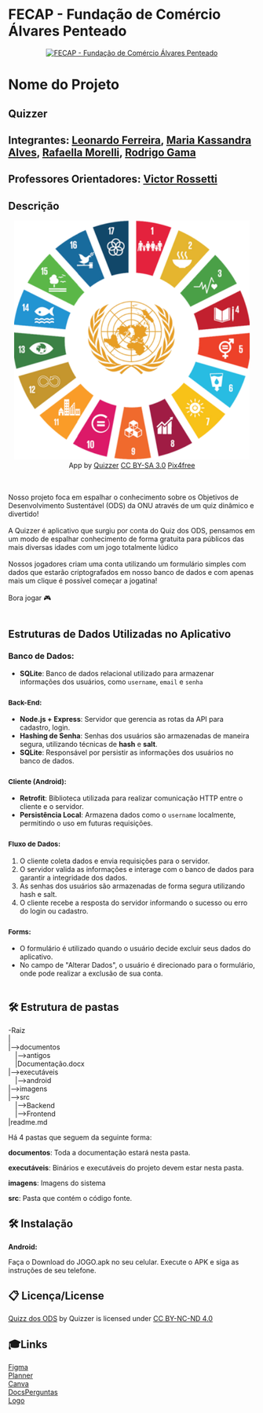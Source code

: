 # FECAP - Fundação de Comércio Álvares Penteado

<p align="center">
<a href= "https://www.fecap.br/"><img src="https://encrypted-tbn0.gstatic.com/images?q=tbn:ANd9GcRhZPrRa89Kma0ZZogxm0pi-tCn_TLKeHGVxywp-LXAFGR3B1DPouAJYHgKZGV0XTEf4AE&usqp=CAU" alt="FECAP - Fundação de Comércio Álvares Penteado" border="0"></a>
</p>

# Nome do Projeto

## Quizzer

## Integrantes: <a href="https://www.linkedin.com/in/leoonaardoferreira/">Leonardo Ferreira</a>, <a href="https://www.linkedin.com/in/victorbarq">Maria Kassandra Alves</a>, <a href="https://www.linkedin.com/in/victorbarq/">Rafaella Morelli</a>, <a href="https://www.linkedin.com/in/rodrigo-gama-b38705231/">Rodrigo Gama</a>
## Professores Orientadores: <a href="https://www.linkedin.com/in/victorbarq/">Victor Rossetti</a>

## Descrição

<p align="center">
<img src="https://github.com/2024-2-NCC3/Projeto4/blob/main/imagens/Group%201.svg" alt="QuizzODS" border="0" width="480">
  <br>
  App by <a href="http://www.nyphotographic.com/">Quizzer</a> <a rel="license" href="https://creativecommons.org/licenses/by-sa/3.0/">CC BY-SA 3.0</a> <a href="http://pix4free.org/">Pix4free</a>
</p>


<br><br>
Nosso projeto foca em espalhar o conhecimento sobre os Objetivos de Desenvolvimento Sustentável (ODS) da ONU através de um quiz dinâmico e divertido! 
<br/><br>
A Quizzer é aplicativo que surgiu por conta do Quiz dos ODS, pensamos em um modo de espalhar conhecimento de forma gratuita para públicos das mais diversas idades com um jogo totalmente lúdico
<br><br>
Nossos jogadores criam uma conta utilizando um formulário simples com dados que estarão criptografados em nosso banco de dados e com apenas mais um clique é possível começar a jogatina!
<br/><br>
Bora jogar 🎮
<br/><br>
## Estruturas de Dados Utilizadas no Aplicativo

### Banco de Dados:
- <strong>SQLite</strong>: Banco de dados relacional utilizado para armazenar informações dos usuários, como <code>username</code>, <code>email</code> e <code>senha</code>

### <small>Back-End:</small>
- <strong>Node.js + Express</strong>: Servidor que gerencia as rotas da API para cadastro, login.
- <strong>Hashing de Senha</strong>: Senhas dos usuários são armazenadas de maneira segura, utilizando técnicas de <strong>hash</strong> e <strong>salt</strong>.
- <strong>SQLite</strong>: Responsável por persistir as informações dos usuários no banco de dados.

### <small>Cliente (Android):</small>
- <strong>Retrofit</strong>: Biblioteca utilizada para realizar comunicação HTTP entre o cliente e o servidor.
- <strong>Persistência Local</strong>: Armazena dados como o <code>username</code> localmente, permitindo o uso em futuras requisições.

### <small>Fluxo de Dados:</small>
1. O cliente coleta dados e envia requisições para o servidor.
2. O servidor valida as informações e interage com o banco de dados para garantir a integridade dos dados.
3. As senhas dos usuários são armazenadas de forma segura utilizando hash e salt.
4. O cliente recebe a resposta do servidor informando o sucesso ou erro do login ou cadastro.

### <small> Forms: </small>
- O formulário é utilizado quando o usuário decide excluir seus dados do aplicativo.
- No campo de "Alterar Dados", o usuário é direcionado para o formulário, onde pode realizar a exclusão de sua conta.
<br><br>
## 🛠 Estrutura de pastas

-Raiz<br>
|<br>
|-->documentos<br>
  &emsp;|-->antigos<br>
  &emsp;|Documentação.docx<br>
|-->executáveis<br>
  &emsp;|-->android<br>
|-->imagens<br>
|-->src<br>
  &emsp;|-->Backend<br>
  &emsp;|-->Frontend<br>
|readme.md<br>

Há 4 pastas que seguem da seguinte forma:

<b>documentos</b>: Toda a documentação estará nesta pasta.

<b>executáveis</b>: Binários e executáveis do projeto devem estar nesta pasta.

<b>imagens</b>: Imagens do sistema

<b>src</b>: Pasta que contém o código fonte.

## 🛠 Instalação

<b>Android:</b>

Faça o Download do JOGO.apk no seu celular.
Execute o APK e siga as instruções de seu telefone.

## 📋 Licença/License
<p xmlns:cc="http://creativecommons.org/ns#" xmlns:dct="http://purl.org/dc/terms/"><a property="dct:title" rel="cc:attributionURL" href="https://github.com/2024-2-NCC3/Projeto4?tab=readme-ov-file">Quizz dos ODS</a> by <span property="cc:attributionName">Quizzer</span> is licensed under <a href="https://creativecommons.org/licenses/by-nc-nd/4.0/?ref=chooser-v1" target="_blank" rel="license noopener noreferrer" style="display:inline-block;">CC BY-NC-ND 4.0<img style="height:22px!important;margin-left:3px;vertical-align:text-bottom;" src="https://mirrors.creativecommons.org/presskit/icons/cc.svg?ref=chooser-v1" alt=""><img style="height:22px!important;margin-left:3px;vertical-align:text-bottom;" src="https://mirrors.creativecommons.org/presskit/icons/by.svg?ref=chooser-v1" alt=""><img style="height:22px!important;margin-left:3px;vertical-align:text-bottom;" src="https://mirrors.creativecommons.org/presskit/icons/nc.svg?ref=chooser-v1" alt=""><img style="height:22px!important;margin-left:3px;vertical-align:text-bottom;" src="https://mirrors.creativecommons.org/presskit/icons/nd.svg?ref=chooser-v1" alt=""></a></p>

## 🎓Links
<a href="https://www.figma.com/design/DDVUztB3fZymFXR9PisuJc/Quizz?node-id=0-1&node-type=canvas&t=CkcvWdqvFpjIfIGu-0"> Figma</a>
<br>
<a href="https://planner.cloud.microsoft/edu.fecap.br/Home/PlanViews/wKtLc2P_WEipnEV6kVMm_mQADhkR?Type=PlanLink&Channel=Link&CreatedTime=638634971339250000" target="_blank">Planner</a>
<br>
<a href="https://www.canva.com/design/DAGSd5gdu5k/Piww_mvYm7RtYqAwP0lYAg/edit?utm_content=DAGSd5gdu5k&utm_campaign=designshare&utm_medium=link2&utm_source=sharebutton" target="_blank">Canva</a>
<br>
<a href="https://docs.google.com/document/d/1Vnd-YXqdxFB6-ElTUlrMPnP4a5rqIqM3aqzEuy8nBuI/edit?usp=sharing" target="_blank">DocsPerguntas</a>
<br>
<a href="https://www.canva.com/design/DAGTTiFJC3s/EIXa9GSsnHs2YGS_XbJCJg/edit?utm_content=DAGTTiFJC3s&utm_campaign=designshare&utm_medium=link2&utm_source=sharebutton" target="_blank">Logo</a>
